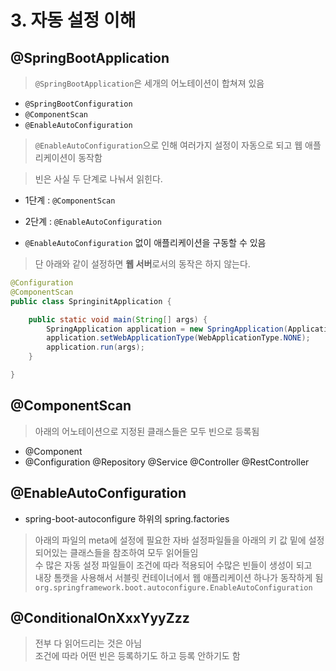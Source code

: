 # 3. 자동 설정 이해
## @SpringBootApplication
> `@SpringBootApplication`은 세개의 어노테이션이 합쳐져 있음  
- `@SpringBootConfiguration`
- `@ComponentScan`
- `@EnableAutoConfiguration`

> `@EnableAutoConfiguration`으로 인해 여러가지 설정이 자동으로 되고 웹 애플리케이션이 동작함

> 빈은 사실 두 단계로 나눠서 읽힌다.  
- 1단계 : `@ComponentScan`
- 2단계 : `@EnableAutoConfiguration`

- `@EnableAutoConfiguration` 없이 애플리케이션을 구동할 수 있음
> 단 아래와 같이 설정하면 **웹 서버**로서의 동작은 하지 않는다.
```java
@Configuration
@ComponentScan
public class SpringinitApplication {

    public static void main(String[] args) {
        SpringApplication application = new SpringApplication(Application.class);
        application.setWebApplicationType(WebApplicationType.NONE);
        application.run(args);
    }

}
```

## @ComponentScan
> 아래의 어노테이션으로 지정된 클래스들은 모두 빈으로 등록됨  
- @Component
- @Configuration @Repository @Service @Controller @RestController

## @EnableAutoConfiguration 
- spring-boot-autoconfigure 하위의 spring.factories
> 아래의 파일의 meta에 설정에 필요한 자바 설정파일들을 아래의 키 값 밑에 설정되어있는 클래스들을 참조하여 모두 읽어들임  
> 수 많은 자동 설정 파일들이 조건에 따라 적용되어 수많은 빈들이 생성이 되고  
> 내장 톰캣을 사용해서 서블릿 컨테이너에서 웹 애플리케이션 하나가 동작하게 됨  
`org.springframework.boot.autoconfigure.EnableAutoConfiguration`

## @ConditionalOnXxxYyyZzz
> 전부 다 읽어드리는 것은 아님  
> 조건에 따라 어떤 빈은 등록하기도 하고 등록 안하기도 함  